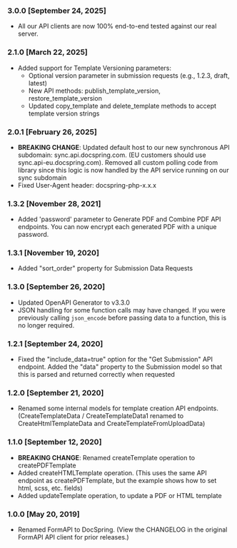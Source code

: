 ### 3.0.0 [September 24, 2025]

- All our API clients are now 100% end-to-end tested against our real server.

### 2.1.0 [March 22, 2025]

- Added support for Template Versioning parameters:
  - Optional version parameter in submission requests (e.g., 1.2.3, draft, latest)
  - New API methods: publish_template_version, restore_template_version
  - Updated copy_template and delete_template methods to accept template version strings

### 2.0.1 [February 26, 2025]

- **BREAKING CHANGE**: Updated default host to our new synchronous API subdomain: sync.api.docspring.com. (EU customers should use sync.api-eu.docspring.com). Removed all custom polling code from library since this logic is now handled by the API service running on our sync subdomain
- Fixed User-Agent header: docspring-php-x.x.x

### 1.3.2 [November 28, 2021]

- Added 'password' parameter to Generate PDF and Combine PDF API endpoints. You can now encrypt each generated PDF with a unique password.

### 1.3.1 [November 19, 2020]

- Added "sort_order" property for Submission Data Requests

### 1.3.0 [September 26, 2020]

- Updated OpenAPI Generator to v3.3.0
- JSON handling for some function calls may have changed. If you were previously calling `json_encode` before passing data to a function, this is no longer required.

### 1.2.1 [September 24, 2020]

- Fixed the "include_data=true" option for the "Get Submission" API endpoint. Added the "data" property to the Submission model so that this is parsed and returned correctly when requested

### 1.2.0 [September 21, 2020]

- Renamed some internal models for template creation API endpoints. (CreateTemplateData / CreateTemplateData1 renamed to CreateHtmlTemplateData and CreateTemplateFromUploadData)

### 1.1.0 [September 12, 2020]

- **BREAKING CHANGE**: Renamed createTemplate operation to createPDFTemplate
- Added createHTMLTemplate operation. (This uses the same API endpoint as createPDFTemplate, but the example shows how to set html, scss, etc. fields)
- Added updateTemplate operation, to update a PDF or HTML template

### 1.0.0 [May 20, 2019]

- Renamed FormAPI to DocSpring. (View the CHANGELOG in the original FormAPI API client for prior releases.)
